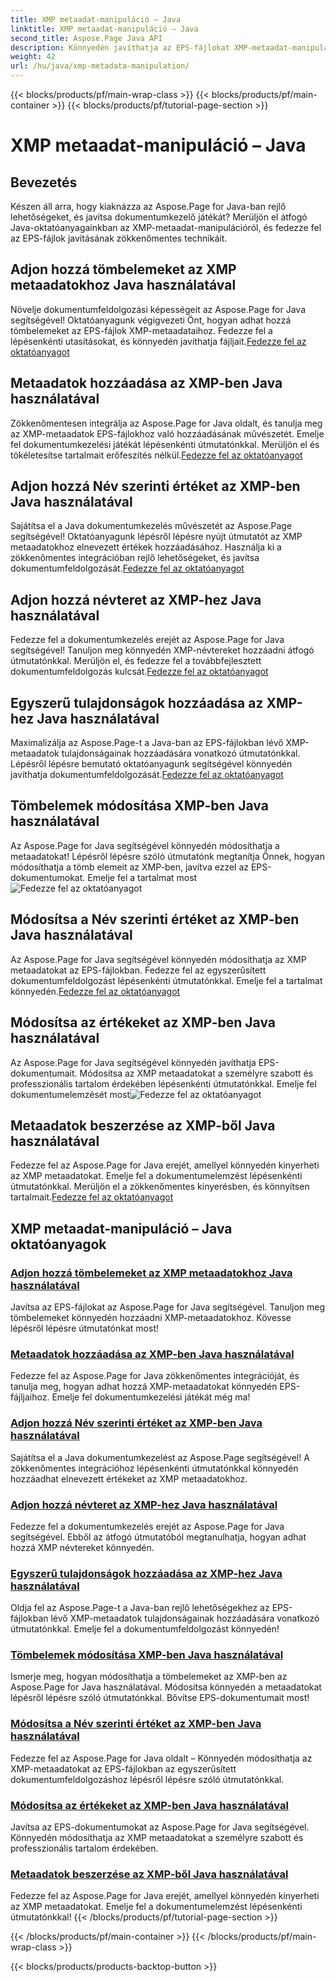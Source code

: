 ```yaml
---
title: XMP metaadat-manipuláció – Java
linktitle: XMP metaadat-manipuláció – Java
second_title: Aspose.Page Java API
description: Könnyedén javíthatja az EPS-fájlokat XMP-metaadat-manipulációval – az elemek hozzáadásától a kibontásig. Útmutatóink segítségével javítsa ki dokumentumkezelését.
weight: 42
url: /hu/java/xmp-metadata-manipulation/
---
```


{{< blocks/products/pf/main-wrap-class >}}
{{< blocks/products/pf/main-container >}}
{{< blocks/products/pf/tutorial-page-section >}}

# XMP metaadat-manipuláció – Java


## Bevezetés

Készen áll arra, hogy kiaknázza az Aspose.Page for Java-ban rejlő lehetőségeket, és javítsa dokumentumkezelő játékát? Merüljön el átfogó Java-oktatóanyagainkban az XMP-metaadat-manipulációról, és fedezze fel az EPS-fájlok javításának zökkenőmentes technikáit.

## Adjon hozzá tömbelemeket az XMP metaadatokhoz Java használatával

 Növelje dokumentumfeldolgozási képességeit az Aspose.Page for Java segítségével! Oktatóanyagunk végigvezeti Önt, hogyan adhat hozzá tömbelemeket az EPS-fájlok XMP-metaadataihoz. Fedezze fel a lépésenkénti utasításokat, és könnyedén javíthatja fájljait.[Fedezze fel az oktatóanyagot](./add-array-items/)

## Metaadatok hozzáadása az XMP-ben Java használatával

 Zökkenőmentesen integrálja az Aspose.Page for Java oldalt, és tanulja meg az XMP-metaadatok EPS-fájlokhoz való hozzáadásának művészetét. Emelje fel dokumentumkezelési játékát lépésenkénti útmutatónkkal. Merüljön el és tökéletesítse tartalmait erőfeszítés nélkül.[Fedezze fel az oktatóanyagot](./add-metadata/)

## Adjon hozzá Név szerinti értéket az XMP-ben Java használatával

Sajátítsa el a Java dokumentumkezelés művészetét az Aspose.Page segítségével! Oktatóanyagunk lépésről lépésre nyújt útmutatót az XMP metaadatokhoz elnevezett értékek hozzáadásához. Használja ki a zökkenőmentes integrációban rejlő lehetőségeket, és javítsa dokumentumfeldolgozását.[Fedezze fel az oktatóanyagot](./add-named-value/)

## Adjon hozzá névteret az XMP-hez Java használatával

 Fedezze fel a dokumentumkezelés erejét az Aspose.Page for Java segítségével! Tanuljon meg könnyedén XMP-névtereket hozzáadni átfogó útmutatónkkal. Merüljön el, és fedezze fel a továbbfejlesztett dokumentumfeldolgozás kulcsát.[Fedezze fel az oktatóanyagot](./add-namespace/)

## Egyszerű tulajdonságok hozzáadása az XMP-hez Java használatával

 Maximalizálja az Aspose.Page-t a Java-ban az EPS-fájlokban lévő XMP-metaadatok tulajdonságainak hozzáadására vonatkozó útmutatónkkal. Lépésről lépésre bemutató oktatóanyagunk segítségével könnyedén javíthatja dokumentumfeldolgozását.[Fedezze fel az oktatóanyagot](./add-simple-properties/)

## Tömbelemek módosítása XMP-ben Java használatával

 Az Aspose.Page for Java segítségével könnyedén módosíthatja a metaadatokat! Lépésről lépésre szóló útmutatónk megtanítja Önnek, hogyan módosíthatja a tömb elemeit az XMP-ben, javítva ezzel az EPS-dokumentumokat. Emelje fel a tartalmat most![Fedezze fel az oktatóanyagot](./change-array-items/)

## Módosítsa a Név szerinti értéket az XMP-ben Java használatával

Az Aspose.Page for Java segítségével könnyedén módosíthatja az XMP metaadatokat az EPS-fájlokban. Fedezze fel az egyszerűsített dokumentumfeldolgozást lépésenkénti útmutatónkkal. Emelje fel a tartalmat könnyedén.[Fedezze fel az oktatóanyagot](./change-named-value/)

## Módosítsa az értékeket az XMP-ben Java használatával

 Az Aspose.Page for Java segítségével könnyedén javíthatja EPS-dokumentumait. Módosítsa az XMP metaadatokat a személyre szabott és professzionális tartalom érdekében lépésenkénti útmutatónkkal. Emelje fel dokumentumelemzését most![Fedezze fel az oktatóanyagot](./change-values/)

## Metaadatok beszerzése az XMP-ből Java használatával

 Fedezze fel az Aspose.Page for Java erejét, amellyel könnyedén kinyerheti az XMP metaadatokat. Emelje fel a dokumentumelemzést lépésenkénti útmutatónkkal. Merüljön el a zökkenőmentes kinyerésben, és könnyítsen tartalmait.[Fedezze fel az oktatóanyagot](./get-metadata/)
## XMP metaadat-manipuláció – Java oktatóanyagok
### [Adjon hozzá tömbelemeket az XMP metaadatokhoz Java használatával](./add-array-items/)
Javítsa az EPS-fájlokat az Aspose.Page for Java segítségével. Tanuljon meg tömbelemeket könnyedén hozzáadni XMP-metaadatokhoz. Kövesse lépésről lépésre útmutatónkat most!
### [Metaadatok hozzáadása az XMP-ben Java használatával](./add-metadata/)
Fedezze fel az Aspose.Page for Java zökkenőmentes integrációját, és tanulja meg, hogyan adhat hozzá XMP-metaadatokat könnyedén EPS-fájljaihoz. Emelje fel dokumentumkezelési játékát még ma!
### [Adjon hozzá Név szerinti értéket az XMP-ben Java használatával](./add-named-value/)
Sajátítsa el a Java dokumentumkezelést az Aspose.Page segítségével! A zökkenőmentes integrációhoz lépésenkénti útmutatónkkal könnyedén hozzáadhat elnevezett értékeket az XMP metaadatokhoz.
### [Adjon hozzá névteret az XMP-hez Java használatával](./add-namespace/)
Fedezze fel a dokumentumkezelés erejét az Aspose.Page for Java segítségével. Ebből az átfogó útmutatóból megtanulhatja, hogyan adhat hozzá XMP névtereket könnyedén.
### [Egyszerű tulajdonságok hozzáadása az XMP-hez Java használatával](./add-simple-properties/)
Oldja fel az Aspose.Page-t a Java-ban rejlő lehetőségekhez az EPS-fájlokban lévő XMP-metaadatok tulajdonságainak hozzáadására vonatkozó útmutatónkkal. Emelje fel a dokumentumfeldolgozást könnyedén!
### [Tömbelemek módosítása XMP-ben Java használatával](./change-array-items/)
Ismerje meg, hogyan módosíthatja a tömbelemeket az XMP-ben az Aspose.Page for Java használatával. Módosítsa könnyedén a metaadatokat lépésről lépésre szóló útmutatónkkal. Bővítse EPS-dokumentumait most!
### [Módosítsa a Név szerinti értéket az XMP-ben Java használatával](./change-named-value/)
Fedezze fel az Aspose.Page for Java oldalt – Könnyedén módosíthatja az XMP-metaadatokat az EPS-fájlokban az egyszerűsített dokumentumfeldolgozáshoz lépésről lépésre szóló útmutatónkkal.
### [Módosítsa az értékeket az XMP-ben Java használatával](./change-values/)
Javítsa az EPS-dokumentumokat az Aspose.Page for Java segítségével. Könnyedén módosíthatja az XMP metaadatokat a személyre szabott és professzionális tartalom érdekében.
### [Metaadatok beszerzése az XMP-ből Java használatával](./get-metadata/)
Fedezze fel az Aspose.Page for Java erejét, amellyel könnyedén kinyerheti az XMP metaadatokat. Emelje fel a dokumentumelemzést lépésenkénti útmutatónkkal!
{{< /blocks/products/pf/tutorial-page-section >}}

{{< /blocks/products/pf/main-container >}}
{{< /blocks/products/pf/main-wrap-class >}}

{{< blocks/products/products-backtop-button >}}
